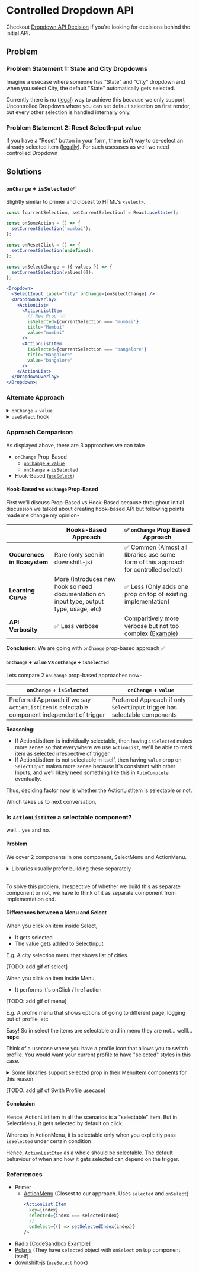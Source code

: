 # Controlled Dropdown API

Checkout [Dropdown API Decision](./decisions.md) if you're looking for decisions behind the initial API.

## Problem

### Problem Statement 1: State and City Dropdowns

Imagine a usecase where someone has "State" and "City" dropdown and when you select City, the default "State" automatically gets selected.

Currently there is no ([legal](https://codesandbox.io/s/state-fill-usecase-42u1ev?file=/App.tsx)) way to achieve this because we only support Uncontrolled Dropdown where you can set default selection on first render, but every other selection is handled internally only.

### Problem Statement 2: Reset SelectInput value

If you have a "Reset" button in your form, there isn't way to de-select an already selected item ([legally](https://razorpay.slack.com/archives/C01H13RTF8V/p1681287510398639?thread_ts=1681286843.013449&cid=C01H13RTF8V)). For such usecases as well we need controlled Dropdown

## Solutions

### `onChange` + `isSelected` ✅

Slightly similar to primer and closest to HTML's `<select>`.

```jsx
const [currentSelection, setCurrentSelection] = React.useState();

const onSomeAction = () => {
  setCurrentSelection('mumbai');
};

const onResetClick = () => {
  setCurrentSelection(undefined);
};

const onSelectChange = ({ values }) => {
  setCurrentSelection(values[0]);
};

<Dropdown>
  <SelectInput label="City" onChange={onSelectChange} />
  <DropdownOverlay>
    <ActionList>
      <ActionListItem
        // New Prop 👇🏼
        isSelected={currentSelection === 'mumbai'}
        title="Mumbai"
        value="mumbai"
      />
      <ActionListItem
        isSelected={currentSelection === 'bangalore'}
        title="Bangalore"
        value="bangalore"
      />
    </ActionList>
  </DropdownOverlay>
</Dropdown>;
```

### Alternate Approach

<details>
<summary><code>onChange</code> + <code>value</code></summary>

#### `onChange` + `value`

```jsx
const [currentSelection, setCurrentSelection] = React.useState();

const onSomeAction = () => {
  setCurrentSelection('mumbai');
};

const onResetClick = () => {
  setCurrentSelection(undefined);
};

const onSelectChange = ({ values }) => {
  setCurrentSelection(values[0]);
};

<Dropdown>
  <SelectInput
    label="City"
    // New Prop 👇🏼
    value={currentSelection}
    onChange={onSelectChange}
  />
  <DropdownOverlay>
    <ActionList>
      <ActionListItem title="Mumbai" value="mumbai" />
      <ActionListItem title="Bangalore" value="bangalore" />
    </ActionList>
  </DropdownOverlay>
</Dropdown>;
```

</details>

<details>
<summary><code>useSelect</code> hook</summary>

#### useSelect

```jsx
const { selectItem, reset, dropdownRef } = useSelect();

const onSomeAction = () => {
  selectItem('mumbai');
};

const onResetClick = () => {
  reset();
};

<Dropdown ref={dropdownRef}>
  <SelectInput />
  <DropdownOverlay>
    <ActionList>
      <ActionListItem title="Mumbai" value="mumbai" />
      <ActionListItem title="Bangalore" value="bangalore" />
    </ActionList>
  </DropdownOverlay>
</Dropdown>;
```

Inspirations

</details>

### Approach Comparison

As displayed above, there are 3 approaches we can take

- `onChange` Prop-Based
  - [`onChange` + `value`](#onchange--value)
  - [`onChange` + `isSelected`](#onchange--isselected-)
- Hook-Based ([`useSelect`](#useselect))

#### Hook-Based vs `onChange` Prop-Based

First we'll discuss Prop-Based vs Hook-Based because throughout initial discussion we talked about creating hook-based API but following points made me change my opinion-

|                             | Hooks-Based Approach                                                                    | ✅ `onChange` Prop Based Approach                                                     |
| --------------------------- | --------------------------------------------------------------------------------------- | ------------------------------------------------------------------------------------- |
| **Occurences in Ecosystem** | Rare (only seen in downshift-js)                                                        | ✅ Common (Almost all libraries use some form of this approach for controlled select) |
| **Learning Curve**          | More (Introduces new hook so need documentation on input type, output type, usage, etc) | ✅ Less (Only adds one prop on top of existing implementation)                        |
| **API Verbosity**           | ✅ Less verbose                                                                         | Comparitively more verbose but not too complex ([Example](#onchange--isselected-))    |

**Conclusion**: We are going with `onChange` prop-based approach ✅

#### `onChange` + `value` vs `onChange` + `isSelected`

Lets compare 2 `onChange` prop-based approaches now-

| `onChange` + `isSelected`                                                                    | `onChange` + `value`                                                       |
| -------------------------------------------------------------------------------------------- | -------------------------------------------------------------------------- |
| Preferred Approach if we say `ActionListItem` is selectable component independent of trigger | Preferred Approach if only `SelectInput` trigger has selectable components |

**Reasoning:**

- If ActionListItem is individually selectable, then having `isSelected` makes more sense so that everywhere we use `ActionList`, we'll be able to mark item as selected irrespective of trigger
- If ActionListItem is not selectable in itself, then having `value` prop on `SelectInput` makes more sense because it's consistent with other Inputs, and we'll likely need something like this in `AutoComplete` eventually.

Thus, deciding factor now is whether the ActionListItem is selectable or not.

Which takes us to next conversation,

### Is `ActionListItem` a selectable component?

well... yes and no.

#### Problem

We cover 2 components in one component, SelectMenu and ActionMenu.

<details>

<summary>Libraries usually prefer building these separately</summary>

- Primer
  - [SelectPanel](https://primer.style/react/SelectPanel)
  - [ActionMenu](https://primer.style/react/ActionMenu)
- Radix
  - [Select](https://www.radix-ui.com/docs/primitives/components/select#select)
  - [DropdownMenu](https://www.radix-ui.com/docs/primitives/components/dropdown-menu)
- Material UI
  - [Select](https://mui.com/material-ui/react-select/)
  - [Menu](https://mui.com/material-ui/react-menu/)

</details>
<br />

To solve this problem, irrespective of whether we build this as separate component or not, we have to think of it as separate component from implementation end.

#### Differences between a Menu and Select

When you click on item inside Select,

- It gets selected
- The value gets added to SelectInput

E.g. A city selection menu that shows list of cities.

[TODO: add gif of select]

When you click on item inside Menu,

- It performs it's onClick / href action

[TODO: add gif of menu]

E.g. A profile menu that shows options of going to different page, logging out of profile, etc

Easy! So in select the items are selectable and in menu they are not... welll... **nope**.

Think of a usecase where you have a profile icon that allows you to switch profile. You would want your current profile to have "selected" styles in this case.

<details>

<summary>Some libraries support selected prop in their MenuItem components for this reason</summary>

- [MUI](https://mui.com/material-ui/react-menu/#selected-menu)
- [Primer](https://primer.style/react/ActionMenu#with-selection)

</details>

[TODO: add gif of Swith Profile usecase]

#### Conclusion

Hence, ActionListItem in all the scenarios is a "selectable" item. But in SelectMenu, it gets selected by default on click.

Whereas in ActionMenu, it is selectable only when you explicitly pass `isSelected` under certain condition

Hence, `ActionListItem` as a whole should be selectable. The default behaviour of when and how it gets selected can depend on the trigger.

### Referrences

- Primer
  - [ActionMenu](https://primer.style/react/ActionMenu#with-selection) (Closest to our approach. Uses `selected` and `onSelect`)
    ```jsx
    <ActionList.Item
      key={index}
      selected={index === selectedIndex}
      //
      onSelect={() => setSelectedIndex(index)}
    />
    ```
- Radix [[CodeSandbox Example](https://codesandbox.io/p/sandbox/holy-cache-5kwcgm?selection=%5B%7B%22endColumn%22%3A1%2C%22endLineNumber%22%3A28%2C%22startColumn%22%3A1%2C%22startLineNumber%22%3A24%7D%5D&file=%2FApp.jsx)]
- [Polaris](https://polaris.shopify.com/components/selection-and-input/autocomplete) (They have `selected` object with `onSelect` on top component itself)
- [downshift-js](https://github.com/downshift-js/downshift/tree/master/src/hooks/useSelect#actions) (`useSelect` hook)
